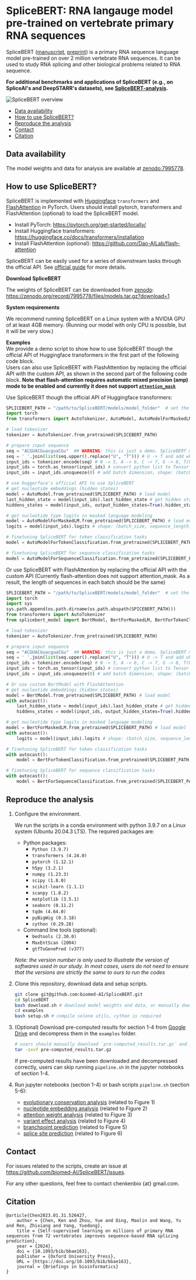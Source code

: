 # SpliceBERT: RNA langauge model pre-trained on vertebrate primary RNA sequences

SpliceBERT ([manuscript](https://doi.org/10.1093/bib/bbae163), [preprint](https://www.biorxiv.org/content/10.1101/2023.01.31.526427v2)) is a primary RNA sequence language model pre-trained on over 2 million vertebrate RNA sequences.
It can be used to study RNA splicing and other biological problems related to RNA sequence.

**For additional benchmarks and applications of SpliceBERT (e.g., on SpliceAI's and DeepSTARR's datasets), see [SpliceBERT-analysis](https://github.com/chenkenbio/SpliceBERT-analysis).**

![SpliceBERT overview](./overview.png)

- [Data availability](#Data-availability)  
- [How to use SpliceBERT?](#how-to-use-splicebert)
- [Reproduce the analysis](#reproduce-the-analysis)
- [Contact](#contact)
- [Citation](#citation)


## Data availability
The model weights and data for analysis are available at [zenodo:7995778](https://doi.org/10.5281/zenodo.7995778).


## How to use SpliceBERT?

SpliceBERT is implemented with [Huggingface](https://huggingface.co/docs/transformers/index) `transformers` and [FlashAttention](https://github.com/Dao-AILab/flash-attention) in PyTorch. Users should install pytorch, transformers and FlashAttention (optional) to load the SpliceBERT model.  
- Install PyTorch: https://pytorch.org/get-started/locally/  
- Install Huggingface transformers: https://huggingface.co/docs/transformers/installation  
- Install FlashAttention (optional): https://github.com/Dao-AILab/flash-attention

SpliceBERT can be easily used for a series of downstream tasks through the official API.
See [official guide](https://huggingface.co/docs/transformers/model_doc/bert) for more details.

**Download SpliceBERT**

The weights of SpliceBERT can be downloaded from [zenodo](https://doi.org/10.5281/zenodo.7995778): https://zenodo.org/record/7995778/files/models.tar.gz?download=1

**System requirements**  

We recommend running SpliceBERT on a Linux system with a NVIDIA GPU of at least 4GB memory. (Running our model with only CPU is possible, but it will be very slow.)


**Examples**  
We provide a demo script to show how to use SpliceBERT though the official API of Huggingface transformers in the first part of the following code block.  
Users can also use SpliceBERT with FlashAttention by replacing the official API with the custom API, as shown in the second part of the following code block.
**Note that flash-attention requires automatic mixed precision (amp) mode to be enabled and currently it does not support [`attention_mask`](https://huggingface.co/docs/transformers/glossary#attention-mask)**

Use SpliceBERT though the official API of Huggingface transformers:
```python
SPLICEBERT_PATH = "/path/to/SpliceBERT/models/model_folder"  # set the path to the folder of pre-trained SpliceBERT
import torch
from transformers import AutoTokenizer, AutoModel, AutoModelForMaskedLM, AutoModelForTokenClassification

# load tokenizer
tokenizer = AutoTokenizer.from_pretrained(SPLICEBERT_PATH)

# prepare input sequence
seq = "ACGUACGuacguaCGu"  ## WARNING: this is just a demo. SpliceBERT may not work on sequences shorter than 64nt as it was trained on sequences of 64-1024nt in length
seq = ' '.join(list(seq.upper().replace("U", "T"))) # U -> T and add whitespace
input_ids = tokenizer.encode(seq) # N -> 5, A -> 6, C -> 7, G -> 8, T(U) -> 9. NOTE: a [CLS] and a [SEP] token will be added to the start and the end of seq
input_ids = torch.as_tensor(input_ids) # convert python list to Tensor
input_ids = input_ids.unsqueeze(0) # add batch dimension, shape: (batch_size, sequence_length)

# use huggerface's official API to use SpliceBERT
# get nucleotide embeddings (hidden states)
model = AutoModel.from_pretrained(SPLICEBERT_PATH) # load model
last_hidden_state = model(input_ids).last_hidden_state # get hidden states from last layer
hiddens_states = model(input_ids, output_hidden_states=True).hidden_states # hidden states from the embedding layer (nn.Embedding) and the 6 transformer encoder layers

# get nucleotide type logits in masked language modeling
model = AutoModelForMaskedLM.from_pretrained(SPLICEBERT_PATH) # load model
logits = model(input_ids).logits # shape: (batch_size, sequence_length, vocab_size)

# finetuning SpliceBERT for token classification tasks
model = AutoModelForTokenClassification.from_pretrained(SPLICEBERT_PATH, num_labels=3) # assume the class number is 3, shape: (batch_size, sequence_length, num_labels)

# finetuning SpliceBERT for sequence classification tasks
model = AutoModelForSequenceClassification.from_pretrained(SPLICEBERT_PATH, num_labels=3) # assume the class number is 3, shape: (batch_size, sequence_length, num_labels)
```

Or use SpliceBERT with FlashAttention by replacing the official API with the custom API (Currently flash-attention does not support attention_mask. As a result, the length of sequences in each batch should be the same)    
```python
SPLICEBERT_PATH = "/path/to/SpliceBERT/models/model_folder"  # set the path to the folder of pre-trained SpliceBERT
import torch
import sys
sys.path.append(os.path.dirname(os.path.abspath(SPICEBERT_PATH)))
from transformers import AutoTokenizer
from splicebert_model import BertModel, BertForMaskedLM, BertForTokenClassification

# load tokenizer
tokenizer = AutoTokenizer.from_pretrained(SPLICEBERT_PATH)

# prepare input sequence
seq = "ACGUACGuacguaCGu"  ## WARNING: this is just a demo. SpliceBERT may not work on sequences shorter than 64nt as it was trained on sequences of 64-1024nt in length
seq = ' '.join(list(seq.upper().replace("U", "T"))) # U -> T and add whitespace
input_ids = tokenizer.encode(seq) # N -> 5, A -> 6, C -> 7, G -> 8, T(U) -> 9. NOTE: a [CLS] and a [SEP] token will be added to the start and the end of seq
input_ids = torch.as_tensor(input_ids) # convert python list to Tensor
input_ids = input_ids.unsqueeze(0) # add batch dimension, shape: (batch_size, sequence_length)

# Or use custom BertModel with FlashAttention
# get nucleotide embeddings (hidden states)
model = BertModel.from_pretrained(SPLICEBERT_PATH) # load model
with autocast():
    last_hidden_state = model(input_ids).last_hidden_state # get hidden states from last layer
    hiddens_states = model(input_ids, output_hidden_states=True).hidden_states # hidden states from the embedding layer (nn.Embedding) and the 6 transformer encoder layers

# get nucleotide type logits in masked language modeling
model = BertForMaskedLM.from_pretrained(SPLICEBERT_PATH) # load model
with autocast():
    logits = model(input_ids).logits # shape: (batch_size, sequence_length, vocab_size)

# finetuning SpliceBERT for token classification tasks
with autocast():
    model = BertForTokenClassification.from_pretrained(SPLICEBERT_PATH, num_labels=3) # assume the class number is 3, shape: (batch_size, sequence_length, num_labels)

# finetuning SpliceBERT for sequence classification tasks
with autocast():
    model = BertForSequenceClassification.from_pretrained(SPLICEBERT_PATH, num_labels=3) # assume the class number is 3, shape: (batch_size, sequence_length, num_labels)
```


## Reproduce the analysis

1. Configure the environment. 

	We run the scripts in a conda environment with python 3.9.7 on a Linux system (Ubuntu 20.04.3 LTS).
	The required packages are:
	- Python packages:
		- `Python (3.9.7)`
		- `transformers (4.24.0)`  
		- `pytorch (1.12.1)`  
		- `h5py (3.2.1)`
		- `numpy (1.23.3)`  
		- `scipy (1.8.0)`  
		- `scikit-learn (1.1.1)`  
		- `scanpy (1.8.2)`
		- `matplotlib (3.5.1)`  
		- `seaborn (0.11.2)`
		- `tqdm (4.64.0)`  
		- `pyBigWig (0.3.18)`
		- `cython (0.29.28)`
	- Command line tools (optional):  
		- `bedtools (2.30.0)`  
		- `MaxEntScan (2004)`
		- `gtfToGenePred (v377)`

	*Note: the version number is only used to illustrate the version of softwares used in our study. In most cases, users do not need to ensure that the versions are strictly the same to ours to run the codes*

2. Clone this repository, download data and setup scripts.  
	```bash
	git clone git@github.com:biomed-AI/SpliceBERT.git
	cd SpliceBERT
	bash download.sh # download model weights and data, or manually download them from [zenodo](https://doi.org/10.5281/zenodo.7995778)
	cd examples
	bash setup.sh # compile selene utils, cython is required
	```

3. (Optional) Download pre-computed results for section 1-4 from [Google Drive](https://drive.google.com/file/d/1TCwbhyMiBP1bGEQcZj1qTH-Rif7Ee93P/view?usp=sharing) and decompress them in the `examples` folder.  
	```bash
	# users should manually download `pre-computed_results.tar.gz` and put it in the `./examples` folder and run the following command to decompress it
	tar -zxvf pre-computed_results.tar.gz
	```
	If pre-computed results have been downloaded and decompressed correctly, 
	users can skip running `pipeline.sh` in the jupyter notebooks of section 1-4.

4. Run jupyter notebooks (section 1-4) or bash scripts `pipeline.sh` (section 5-6):

	- [evolutionary conservation analysis](./examples/00-conservation) (related to Figure 1)  
	- [nucleotide embedding analysis](./examples/02-embedding) (related to Figure 2)  
	- [attention weight analysis](./examples/03-attention) (related to Figure 3)  
	- [variant effect analysis](./examples/01-variant) (related to Figure 4)  
	- [branchpoint prediction](./examples/05-bp-prediction) (related to Figure 5)
	- [splice site prediction](./examples/04-splicesite-prediction) (related to Figure 6)




## Contact
For issues related to the scripts, create an issue at https://github.com/biomed-AI/SpliceBERT/issues.

For any other questions, feel free to contact chenkenbio {at} gmail.com.

## Citation

```TeX
@article{Chen2023.01.31.526427,
	author = {Chen, Ken and Zhou, Yue and Ding, Maolin and Wang, Yu and Ren, Zhixiang and Yang, Yuedong},
	title = {Self-supervised learning on millions of primary RNA sequences from 72 vertebrates improves sequence-based RNA splicing prediction},
	year = {2024},
	doi = {10.1093/bib/bbae163},
	publisher = {Oxford University Press},
	URL = {https://doi.org/10.1093/bib/bbae163},
	journal = {Briefings in bioinformatics}
}
```
